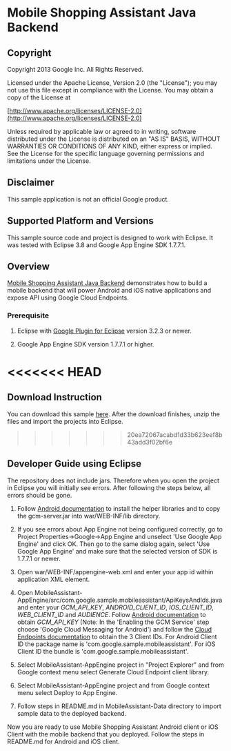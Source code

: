 # Mobile Shopping Assistant Java Backend

## Copyright
Copyright 2013 Google Inc. All Rights Reserved.

Licensed under the Apache License, Version 2.0 (the "License"); you may not use this file except in compliance with the License. You may obtain a copy of the License at

[http://www.apache.org/licenses/LICENSE-2.0](http://www.apache.org/licenses/LICENSE-2.0)

Unless required by applicable law or agreed to in writing, software distributed under the License is distributed on an "AS IS" BASIS, WITHOUT WARRANTIES OR CONDITIONS OF ANY KIND, either express or implied. See the License for the specific language governing permissions and limitations under the License.

## Disclaimer
This sample application is not an official Google product.

## Supported Platform and Versions
This sample source code and project is designed to work with Eclipse. It was tested with Eclipse 3.8 and Google App Engine SDK 1.7.7.1.

## Overview
[Mobile Shopping Assistant Java Backend](https://github.com/GoogleCloudPlatform/solutions-mobile-shopping-assistant-backend-java) demonstrates how to build a mobile backend that will power Android and iOS native applications and expose API using Google Cloud Endpoints.

### Prerequisite
1. Eclipse with [Google Plugin for Eclipse](https://developers.google.com/eclipse/docs/getting_started) version 3.2.3 or newer.

2. Google App Engine SDK version 1.7.7.1 or higher.

<<<<<<< HEAD
=======
## Download Instruction
You can download this sample [here](https://github.com/GoogleCloudPlatform/solutions-mobile-shopping-assistant-backend-java). After the download finishes, unzip the files and import the projects into Eclipse.
>>>>>>> 20ea72067acabd1d33b623eef8b43add3f02bf6e

## Developer Guide using Eclipse

The repository does not include jars. Therefore when you open the project in Eclipse you will initially see errors. After following the steps below, all errors should be gone.

1. Follow [Android documentation](http://developer.android.com/google/gcm/gs.html) to install the helper libraries and to copy the gcm-server.jar into war/WEB-INF/lib directory.

2. If you see errors about App Engine not being configured correctly, go to Project Properties->Google->App Engine and unselect 'Use Google App Engine' and click OK. Then go to the same dialog again, select 'Use Google App Engine' and make sure that the selected version of SDK is 1.7.7.1 or newer.

3. Open war/WEB-INF/appengine-web.xml and enter your app id within application XML element.

4. Open MobileAssistant-AppEngine/src/com.google.sample.mobileassistant/ApiKeysAndIds.java and enter your *GCM_API_KEY*, *ANDROID_CLIENT_ID*, *IOS_CLIENT_ID*, *WEB_CLIENT_ID* and *AUDIENCE*. Follow [Android documentation](http://developer.android.com/google/gcm/gs.html) to obtain *GCM_API_KEY* (Note: In the 'Enabling the GCM Service' step choose 'Google Cloud Messaging for Android') and follow the [Cloud Endpoints documentation](https://developers.google.com/appengine/docs/java/endpoints/auth#creating-client-id) to obtain the 3 Client IDs. For Android Client ID the package name is 'com.google.sample.mobileassistant'. For iOS Client ID the bundle is 'com.google.sample.mobileassistant'.

5. Select MobileAssistant-AppEngine project in "Project Explorer" and from Google context menu select Generate Cloud Endpoint client library.

6. Select MobileAssistant-AppEngine project and from Google context menu select Deploy to App Engine.

7. Follow steps in README.md in MobileAssistant-Data directory to import sample data to the deployed backend.



Now you are ready to use Mobile Shopping Assistant Android client or iOS Client with the mobile backend that you deployed. Follow the steps in README.md for Android and iOS client.
